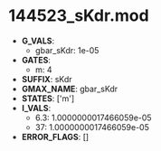 # 144523_sKdr.mod

- **G_VALS**:
  - gbar_sKdr: 1e-05
- **GATES**:
  - m: 4
- **SUFFIX**: sKdr
- **GMAX_NAME**: gbar_sKdr
- **STATES**: ['m']
- **I_VALS**:
  - 6.3: 1.0000000017466059e-05
  - 37: 1.0000000017466059e-05
- **ERROR_FLAGS**: []
